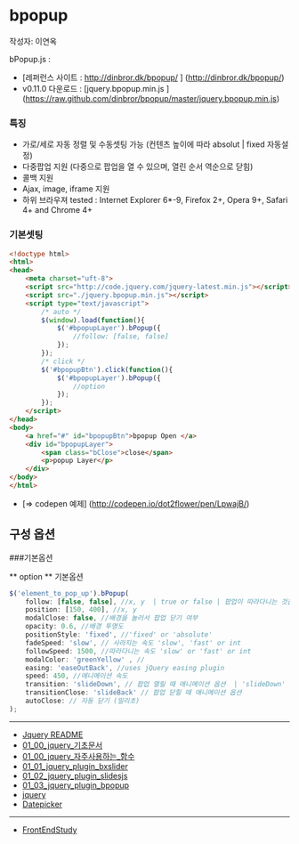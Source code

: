 # bpopup

작성자: 이연옥

bPopup.js  : 
* [레퍼런스 사이트 : http://dinbror.dk/bpopup/ ] (http://dinbror.dk/bpopup/)
* v0.11.0 다운로드 :  [jquery.bpopup.min.js ] (https://raw.github.com/dinbror/bpopup/master/jquery.bpopup.min.js)



### 특징
* 가로/세로 자동 정렬 및 수동셋팅 가능 (컨텐츠 높이에 따라 absolut | fixed 자동설정)   
* 다중팝업 지원 (다중으로 팝업을 열 수 있으며, 열린 순서 역순으로 닫힘)
* 콜백 지원
* Ajax, image, iframe 지원
* 하위 브라우져 tested :  Internet Explorer 6*-9, Firefox 2+, Opera 9+, Safari 4+ and Chrome 4+



### 기본셋팅

```html
<!doctype html>
<html>
<head>
	<meta charset="uft-8">
	<script src="http://code.jquery.com/jquery-latest.min.js"></script>
	<script src="./jquery.bpopup.min.js"></script>
	<script type="text/javascript">
		/* auto */
		$(window).load(function(){
			$('#bpopupLayer').bPopup({
				//follow: [false, false]
			});
		});
		/* click */
		$('#bpopupBtn').click(function(){
			$('#bpopupLayer').bPopup({
				//option
			});
		});
	</script>
</head>
<body>
	<a href="#" id="bpopupBtn">bpopup Open </a>
	<div id="bpopupLayer">
		<span class="bClose">close</span>
		<p>popup Layer</p>
	</div>
</body>
</html>
```

* [=> codepen 예제] (http://codepen.io/dot2flower/pen/LpwajB/)



## 구성 옵션

###기본옵션

** option **
기본옵션
``` javascript
$('element_to_pop_up').bPopup(
	follow: [false, false], //x, y  | true or false | 팝업이 따라다니는 것을 정지시킬 수 있음.
	position: [150, 400], //x, y 
	modalClose: false, //배경을 눌러서 팝업 닫기 여부
	opacity: 0.6, //배경 투명도
	positionStyle: 'fixed', //'fixed' or 'absolute'
	fadeSpeed: 'slow', // 사라지는 속도 'slow', 'fast' or int
	followSpeed: 1500, //따라다니는 속도 'slow' or 'fast' or int
	modalColor: 'greenYellow' , //
	easing: 'easeOutBack', //uses jQuery easing plugin 
	speed: 450, //에니메이션 속도
	transition: 'slideDown', // 팝업 열릴 때 애니메이션 옵션  | 'slideDown' or  'slideIn'
	transitionClose: 'slideBack' // 팝업 닫힐 때 애니메이션 옵션
	autoClose: // 자동 닫기 (밀리초)
);
```


----


* [Jquery README](../README.md)
* [01_00_jquery_기초문서](01_00_jquery_기초문서.md)
* [01_00_jquery_자주사용하는_함수](01_00_jquery_자주사용하는_함수.md)
* [01_01_jquery_plugin_bxslider](01_01_jquery_plugin_bxslider.md)
* [01_02_jquery_plugin_slidesjs](01_02_jquery_plugin_slidesjs.md)
* [01_03_jquery_plugin_bpopup](01_03_jquery_plugin_bpopup.md)
* [jquery](jquery.md)
* [Datepicker](Datepicker.md)

----


* [FrontEndStudy](../../README.md)
